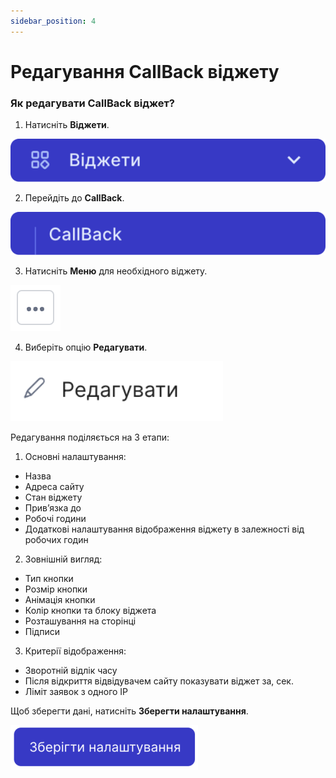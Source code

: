```yaml
---
sidebar_position: 4
---
```


# Редагування CallBack віджету

### Як редагувати CallBack віджет?

1. Натисніть **Віджети**.

![](../../img/widgets/side-bar-widgets.svg)

2. Перейдіть до **CallBack**.

![](../../img/widgets/side-bar-call-back.svg)

3. Натисніть **Меню** для необхідного віджету.

![](../../img/widgets/callback-widget/edit-callback/call-back-menu-button.svg)

4. Виберіть опцію **Редагувати**.

![](../../img/widgets/callback-widget/edit-callback/call-back-menu-edit-button.svg)

Редагування поділяється на 3 етапи:

1. Основні налаштування:
- Назва
- Адреса сайту
- Стан віджету
- Прив’язка до
- Робочі години
- Додаткові налаштування відображення віджету в залежності від робочих годин

2. Зовнішній вигляд:
- Тип кнопки
- Розмір кнопки
- Анімація кнопки
- Колір кнопки та блоку віджета
- Розташування на сторінці
- Підписи

3. Критерії відображення:
- Зворотній відлік часу
- Після відкриття відвідувачем сайту показувати віджет за, cек.
- Ліміт заявок з одного IP

Щоб зберегти дані, натисніть **Зберегти налаштування**.

![](../../img/widgets/callback-widget/edit-callback/call-back-edit-apply-button.svg)
